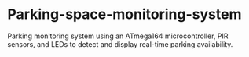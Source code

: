 # Parking-space-monitoring-system
Parking monitoring system using an ATmega164 microcontroller, PIR sensors, and LEDs to detect and display real-time parking availability.

